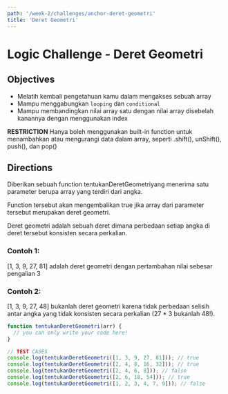 ```yaml
---
path: '/week-2/challenges/anchor-deret-geometri'
title: 'Deret Geometri'
---
```


# Logic Challenge - Deret Geometri

## Objectives
- Melatih kembali pengetahuan kamu dalam mengakses sebuah array
- Mampu menggabungkan `looping` dan `conditional`
- Mampu membandingkan nilai array satu dengan nilai array disebelah kanannya dengan menggunakan index

**RESTRICTION**
Hanya boleh menggunakan built-in function untuk menambahkan atau mengurangi data dalam array, seperti .shift(), unShift(), push(), dan pop()  

## Directions

Diberikan sebuah function tentukanDeretGeometriyang menerima satu parameter berupa array yang terdiri dari angka.

Function tersebut akan mengembalikan true jika array dari parameter tersebut merupakan deret geometri.

Deret geometri adalah sebuah deret dimana perbedaan setiap angka di deret tersebut konsisten secara perkalian.

### Contoh 1:

[1, 3, 9, 27, 81] adalah deret geometri dengan pertambahan nilai sebesar pengalian 3

### Contoh 2:

[1, 3, 9, 27, 48] bukanlah deret geometri karena tidak perbedaan selisih antar angka yang tidak konsisten secara perkalian (27 * 3 bukanlah 48!).

```JavaScript
function tentukanDeretGeometri(arr) {
  // you can only write your code here!
}

// TEST CASES
console.log(tentukanDeretGeometri([1, 3, 9, 27, 81])); // true
console.log(tentukanDeretGeometri([2, 4, 8, 16, 32])); // true
console.log(tentukanDeretGeometri([2, 4, 6, 8])); // false
console.log(tentukanDeretGeometri([2, 6, 18, 54])); // true
console.log(tentukanDeretGeometri([1, 2, 3, 4, 7, 9])); // false
```
